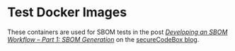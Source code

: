 # Test Docker Images

These containers are used for SBOM tests in the post [_Developing an SBOM Workflow – Part 1: SBOM Generation_](https://www.securecodebox.io/blog/2023/09/01/sbom-part-one-generation) on the [secureCodeBox blog](https://www.securecodebox.io/blog/).
